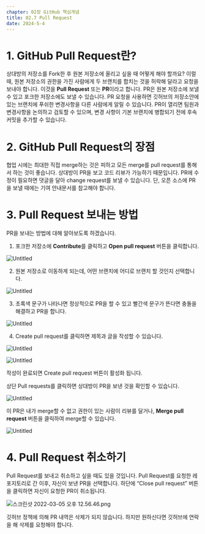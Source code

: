 ```yaml
---
chapter: 02장 GitHub 핵심개념
title: 02.7 Pull Request
date: 2024-5-4
---
```


# 1. GitHub Pull Request란?

상대방의 저장소를 Fork한 후 원본 저장소에 올리고 싶을 때 어떻게 해야 할까요? 이럴 때, 원본 저장소의 권한을 가진 사람에게 두 브랜치를 합치는 것을 허락해 달라고 요청을 보내야 합니다. 이것을 **Pull Request** 또는 **PR**이라고 합니다. PR은 원본 저장소에 보낼 수 있고 포크한 저장소에도 보낼 수 있습니다. PR 요청을 사용하면 깃허브의 저장소안에 있는 브랜치에 푸쉬한 변경사항을 다른 사람에게 알릴 수 있습니다. PR이 열리면 팀원과 변경사항을 논의하고 검토할 수 있으며, 변경 사항이 기본 브랜치에 병합되기 전에 후속 커밋을 추가할 수 있습니다.

# 2. GitHub Pull Request의 장점

협업 시에는 최대한 직접 merge하는 것은 피하고 모든 merge를 pull request를 통해서 하는 것이 좋습니다. 상대방이 PR을 보고 코드 리뷰가 가능하기 때문입니다. PR에 수정이 필요하면 댓글을 달아 change request를 보낼 수 있습니다. 단, 오픈 소스에 PR을 보낼 때에는 기여 안내문서를 참고해야 합니다.

# 3. Pull Request 보내는 방법

PR을 보내는 방법에 대해 알아보도록 하겠습니다.

1) 포크한 저장소에 **Contribute**를 클릭하고 **Open pull request** 버튼을 클릭합니다.

![Untitled](/images/github/chapter02-7/Untitled.png)

2) 원본 저장소로 이동하게 되는데, 어떤 브랜치에 어디로 브랜치 할 것인지 선택합니다. 

![Untitled](/images/github/chapter02-7/Untitled%201.png)

3) 초록색 문구가 나타나면 정상적으로 PR을 할 수 있고 빨간색 문구가 뜬다면 충돌을 해결하고 PR을 합니다.

![Untitled](/images/github/chapter02-7/Untitled%202.png)

4) Create pull request를 클릭하면 제목과 글을 작성할 수 있습니다. 

![Untitled](/images/github/chapter02-7/Untitled%203.png)

![Untitled](/images/github/chapter02-7/Untitled%204.png)

작성이 완료되면 Create pull request 버튼이 활성화 됩니다.

상단 Pull requests를 클릭하면 상대방이 PR을 보낸 것을 확인할 수 있습니다. 

![Untitled](/images/github/chapter02-7/Untitled%205.png)

이 PR은 내가 merge할 수 없고 권한이 있는 사람이 리뷰를 달거나, **Merge pull request** 버튼을 클릭하여 merge할 수 있습니다. 

![Untitled](/images/github/chapter02-7/Untitled%206.png)

# 4. Pull Request 취소하기

Pull Request를 보내고 취소하고 싶을 때도 있을 것입니다. Pull Request를 요청한 레포지토리로 간 이후, 자신이 보낸 PR을 선택합니다. 하단에 “Close pull request” 버튼을 클릭하면 자신이 요청한 PR이 취소됩니다. 

![스크린샷 2022-03-05 오후 12.56.46.png](/images/github/chapter02-7/%E1%84%89%E1%85%B3%E1%84%8F%E1%85%B3%E1%84%85%E1%85%B5%E1%86%AB%E1%84%89%E1%85%A3%E1%86%BA_2022-03-05_%E1%84%8B%E1%85%A9%E1%84%92%E1%85%AE_12.56.46.png)

깃허브 정책에 의해 PR 내역은 삭제가 되지 않습니다. 하지만 원하신다면 깃허브에 연락을 해 삭제를 요청해야 합니다.